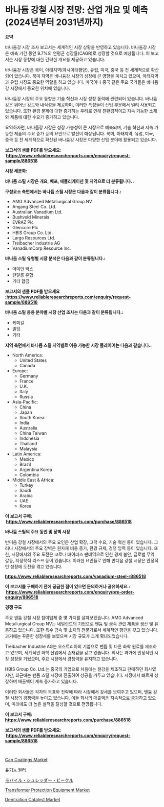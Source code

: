 <p><h1>바나듐 강철 시장 전망: 산업 개요 및 예측 (2024년부터 2031년까지)</h1></p><p><strong>요약</strong></p>
<p><p>바나듐강 시장 조사 보고서는 세계적인 시장 상황을 반영하고 있습니다. 바나듐강 시장은 예측 기간 동안 9.7%의 연평균 성장률(CAGR)로 성장할 것으로 예상됩니다. 이 보고서는 시장 동향에 대한 간략한 개요를 제공하고 있습니다.</p><p>바나듐강 시장은 북미, 아태지역(아시아태평양), 유럽, 미국, 중국 등 전 세계적으로 확산되어 있습니다. 북미 지역은 바나듐강 시장의 성장에 큰 영향을 미치고 있으며, 아태지역과 유럽 시장도 중요한 역할을 하고 있습니다. 미국이나 중국 같은 주요 국가들은 바나듐강 시장에서 중요한 위치에 있습니다.</p><p>바나듐강 시장의 주요 동향은 기술 혁신과 시장 성장 동력에 관련되어 있습니다. 바나듐강은 뛰어난 강도와 내식성을 제공하며, 이러한 특성들이 산업 부문에서 널리 사용되고 있습니다. 또한 환경 문제에 대한 증가하는 우려로 인해 친환경적이고 지속 가능한 소재와 제품에 대한 수요가 증가하고 있습니다.</p><p>요약하자면, 바나듐강 시장은 성장 가능성이 큰 시장으로 예측되며, 기술 혁신과 지속 가능한 제품의 수요 증가 등의 요인으로 발전이 예상됩니다. 북미, 아태지역, 유럽, 미국, 중국 등 전 세계적으로 확산된 바나듐강 시장은 다양한 산업 분야에 활용되고 있습니다.</p></p>
<p><strong>보고서의 샘플 PDF를 받으세요: &nbsp;<a href="https://www.reliableresearchreports.com/enquiry/request-sample/886518">https://www.reliableresearchreports.com/enquiry/request-sample/886518</a></strong></p>
<p><strong>시장 세분화:</strong></p>
<p><strong> 바나듐 스틸 시장은 개요, 배포, 애플리케이션 및 지역으로 더 분류됩니다. :</strong></p>
<p><strong>구성요소 측면에서는 바나듐 스틸 시장은 다음과 같이 분류됩니다.:</strong></p>
<p><ul><li>AMG Advanced Metallurgical Group NV</li><li>Angang Steel Co. Ltd.</li><li>Australian Vanadium Ltd.</li><li>Bushveld Minerals</li><li>EVRAZ Plc</li><li>Glencore Plc</li><li>HBIS Group Co. Ltd.</li><li>Largo Resources Ltd.</li><li>Treibacher Industrie AG</li><li>VanadiumCorp Resource Inc.</li></ul></p>
<p><strong> 바나듐 스틸 유형별 시장 분석은 다음과 같이 분류됩니다.:</strong></p>
<p><ul><li>아이언 믹스</li><li>탄탈룸 혼합</li><li>기타 합금</li></ul></p>
<p><strong>보고서의 샘플 PDF를 받으세요 :<a href="https://www.reliableresearchreports.com/enquiry/request-sample/886518">https://www.reliableresearchreports.com/enquiry/request-sample/886518</a></strong></p>
<p><strong> 바나듐 스틸 응용 분야별 시장 산업 조사는 다음과 같이 분류됩니다.:</strong></p>
<p><ul><li>케미컬</li><li>빌딩</li><li>기타</li></ul></p>
<p><strong>지역 측면에서 바나듐 스틸 지역별로 이용 가능한 시장 플레이어는 다음과 같습니다.:</strong></p>
<p><ul>
    <li>
        North America:
        <ul>
            <li>United States</li>
            <li>Canada</li>
        </ul>
    </li>
    <li>
        Europe:
        <ul>
            <li>Germany</li>
            <li>France</li>
            <li>U.K.</li>
            <li>Italy</li>
            <li>Russia</li>
        </ul>
    </li>
    <li>
        Asia-Pacific:
        <ul>
            <li>China</li>
            <li>Japan</li>
            <li>South Korea</li>
            <li>India</li>
            <li>Australia</li>
            <li>China Taiwan</li>
            <li>Indonesia</li>
            <li>Thailand</li>
            <li>Malaysia</li>
        </ul>
    </li>
    <li>
        Latin America:
        <ul>
            <li>Mexico</li>
            <li>Brazil</li>
            <li>Argentina Korea</li>
            <li>Colombia</li>
        </ul>
    </li>
    <li>
        Middle East & Africa:
        <ul>
            <li>Turkey</li>
            <li>Saudi</li>
            <li>Arabia</li>
            <li>UAE</li>
            <li>Korea</li>
        </ul>
    </li>
    </ul></p>
<p><strong>이 보고서 구매: &nbsp;<a href="https://www.reliableresearchreports.com/purchase/886518">https://www.reliableresearchreports.com/purchase/886518</a></strong></p>
<p><strong>바나듐 스틸의 주요 동인 및 장벽 시장</strong></p>
<p><p>반디움 강철 시장에서의 주요 요인은 산업 확장, 고객 수요, 기술 혁신 등이 있습니다. 그러나 시장에서의 주요 장벽은 원자재 비용 증가, 환경 규제, 경쟁 압력 등이 있습니다. 또한, 시장에서의 주요 도전은 코로나 바이러스 팬데믹으로 인한 경제 불안, 글로벌 무역 갈등, 지정학적 리스크 등이 있습니다. 이러한 요인들로 인해 반디움 강철 시장은 안정적인 성장에 도전을 겪고 있습니다.</p></p>
<p><strong><a href="https://www.reliableresearchreports.com/vanadium-steel-r886518">https://www.reliableresearchreports.com/vanadium-steel-r886518</a></strong></p>
<p><strong>이 보고서를 구매하기 전에 궁금한 점이 있으면 문의하거나 공유하세요.: &nbsp;<a href="https://www.reliableresearchreports.com/enquiry/pre-order-enquiry/886518">https://www.reliableresearchreports.com/enquiry/pre-order-enquiry/886518</a></strong></p>
<p><strong>경쟁 구도</strong></p>
<p><p>주요 밴듐 강철 시장 참여업체 중 몇 가지를 살펴보겠습니다. AMG Advanced Metallurgical Group NV는 네덜란드의 기업으로 밴듐 및 금속 관련 제품을 생산 및 유통하고 있습니다. 또한 특수 금속 및 소재의 전문가로서 세계적인 평판을 갖고 있습니다. 과거에는 꾸준한 성장세를 보였으며 시장 규모가 크게 확대되었습니다. </p><p>Treibacher Industrie AG는 오스트리아의 기업으로 밴듐 및 다른 화학 원료를 제조하고 있으며, 세계적인 화학 산업에서 존재감을 갖고 있습니다. 회사는 과거에 안정적인 시장 성장을 거뒀으며, 주요 시장에서 경쟁력을 유지하고 있습니다.</p><p>HBIS Group Co. Ltd.는 중국의 기업으로 처음에는 철강을 제조하고 판매하던 회사였지만, 최근에는 밴듐 스틸 시장에 진출하여 성공을 거두고 있습니다. 시장에서 빠르게 성장하며 매출액이 계속 증가하고 있습니다.</p><p>이러한 회사들은 각자의 목표와 전략에 따라 시장에서 강세를 보여주고 있으며, 밴듐 강철 시장의 경쟁력을 높이고 있습니다. 이들 회사의 매출액은 지속적으로 증가하고 있으며, 미래에도 더 높은 실적을 달성할 것으로 전망됩니다.</p></p>
<p><strong>이 보고서 구매: &nbsp; <a href="https://www.reliableresearchreports.com/purchase/886518">https://www.reliableresearchreports.com/purchase/886518</a></strong></p>
<p><strong>보고서의 샘플 PDF를 받으세요: &nbsp;<a href="https://www.reliableresearchreports.com/enquiry/request-sample/886518">https://www.reliableresearchreports.com/enquiry/request-sample/886518</a></strong><strong></strong></p>
<p>&nbsp;</p>
<p><p><a href="https://issuu.com/reportprime-2/docs/can-coatings-market-size-2030.pptx">Can Coatings Market</a></p><p><a href="https://github.com/ZacharyScthmitt4465/Market-Research-Report-List-1/blob/main/301179020018.md">유기농 필러</a></p><p><a href="https://github.com/mathieurico66/Market-Research-Report-List-1/blob/main/823965721735.md">モバイル・シュレッダー・ビークル</a></p><p><a href="https://github.com/irfadac/Market-Research-Report-List-2/blob/main/transformer-protection-equipment-market.md">Transformer Protection Equipment Market</a></p><p><a href="https://issuu.com/reportprime-2/docs/denitration-catalyst-market-size-2030.pptx">Denitration Catalyst Market</a></p></p>